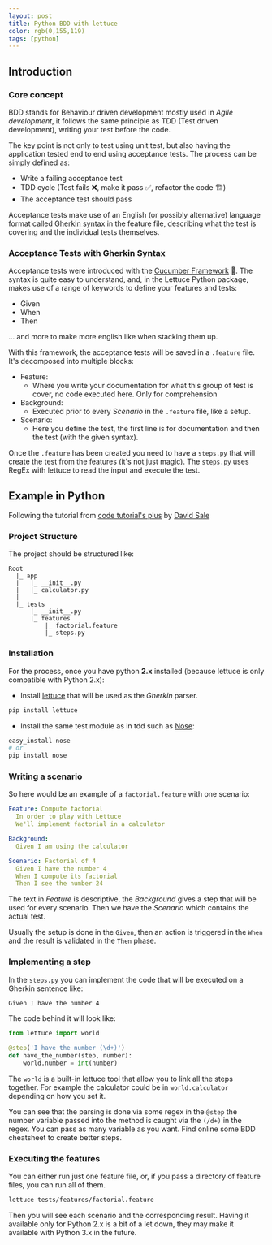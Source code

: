 ```yaml
---
layout: post
title: Python BDD with lettuce
color: rgb(0,155,119)
tags: [python]
---
```


## Introduction

### Core concept

BDD stands for Behaviour driven development mostly used in *Agile development*, it follows the same principle as TDD (Test driven development), 
writing your test before the code.

The key point is not only to test using unit test, but also having the application tested end to end using acceptance tests.
The process can be simply defined as:

- Write a failing acceptance test
- TDD cycle (Test fails ❌, make it pass ✅, refactor the code 🏗)
- The acceptance test should pass

Acceptance tests make use of an English (or possibly alternative) language format called [Gherkin syntax](https://en.wikipedia.org/wiki/Cucumber_(software)#Gherkin_language) in the feature file,
describing what the test is covering and the individual tests themselves.

### Acceptance Tests with Gherkin Syntax

Acceptance tests were introduced with the [Cucumber Framework](https://cucumber.io/) 🥒.
The syntax is quite easy to understand, and, in the Lettuce Python package, makes use of a range of keywords to define your features and tests:

- Given
- When
- Then 
  
... and more to make more english like when stacking them up.

With this framework, the acceptance tests will be saved in a `.feature` file. 
It's decomposed into multiple blocks:

- Feature:
    - Where you write your documentation for what this group of test is cover, no code executed here. Only for comprehension
- Background:
    - Executed prior to every *Scenario* in the `.feature` file, like a setup.
- Scenario:
    - Here you define the test, the first line is for documentation and then the test (with the given syntax).

Once the `.feature` has been created  you need to have a `steps.py` that will create the test from the features (it's not just magic).
The `steps.py` uses RegEx with lettuce to read the input and execute the test.

## Example in Python

Following the tutorial from [code tutorial's plus](https://code.tutsplus.com/tutorials/behavior-driven-development-in-python--net-26547)
by [David Sale](https://tutsplus.com/authors/david-sale)

### Project Structure

The project should be structured like:

```
Root
  |_ app
  |   |_ __init__.py
  |   |_ calculator.py
  |
  |_ tests
      |_ __init__.py
      |_ features
          |_ factorial.feature
          |_ steps.py
 ```  

### Installation

For the process, once you have python **2.x** installed (because lettuce is only compatible with Python 2.x):

- Install [lettuce](http://lettuce.it/index.html) that will be used as the *Gherkin* parser.

```bash
pip install lettuce
```

- Install the same test module as in tdd such as [Nose](http://nose.readthedocs.io/en/latest/):

```bash
easy_install nose
# or
pip install nose
```

### Writing a scenario

So here would be an example of a `factorial.feature` with one scenario:

```yaml
Feature: Compute factorial
  In order to play with Lettuce
  We'll implement factorial in a calculator

Background:
  Given I am using the calculator

Scenario: Factorial of 4
  Given I have the number 4
  When I compute its factorial
  Then I see the number 24
```

The text in _Feature_ is descriptive, the _Background_ gives a step that will be used for every scenario.
Then we have the _Scenario_ which contains the actual test.

Usually the setup is done in the `Given`, then an action is triggered in the `When` and the result is validated in the `Then` phase.

### Implementing a step

In the `steps.py` you can implement the code that will be executed on a Gherkin sentence like: 

```bash
Given I have the number 4
```

The code behind it will look like:

```python
from lettuce import world

@step('I have the number (\d+)')
def have_the_number(step, number):
    world.number = int(number)
```

The `world` is a built-in lettuce tool that allow you to link all the steps together.
For example the calculator could be in `world.calculator` depending on how you set it.

You can see that the parsing is done via some regex in the `@step` the number variable passed into the method is caught via the `(/d+)`
in the regex. You can pass as many variable as you want.
Find online some BDD cheatsheet to create better steps.

### Executing the features

You can either run just one feature file, or,
if you pass a directory of feature files, you can run all of them.

```bash
lettuce tests/features/factorial.feature 
```

Then you will see each scenario and the corresponding result.
Having it available only for Python 2.x is a bit of a let down, they may make it available with Python 3.x in the future.

